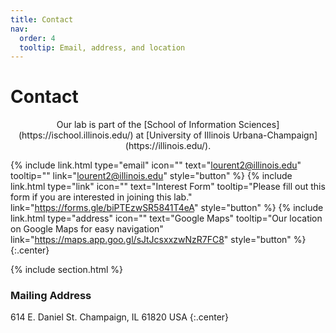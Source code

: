 ```yaml
---
title: Contact
nav:
  order: 4
  tooltip: Email, address, and location
---
```


# <i class="fas fa-envelope"></i>Contact

<div style="text-align: center;">
Our lab is part of the [School of Information Sciences](https://ischool.illinois.edu/) at [University of Illinois Urbana-Champaign](https://illinois.edu/).
</div>

{%
  include link.html
  type="email"
  icon=""
  text="lourent2@illinois.edu"
  tooltip=""
  link="lourent2@illinois.edu"
  style="button"
%}
{%
  include link.html
  type="link"
  icon=""
  text="Interest Form"
  tooltip="Please fill out this form if you are interested in joining this lab."
  link="https://forms.gle/biPTEzwSR5841T4eA"
  style="button"
%}
{%
  include link.html
  type="address"
  icon=""
  text="Google Maps"
  tooltip="Our location on Google Maps for easy navigation"
  link="https://maps.app.goo.gl/sJtJcsxxzwNzR7FC8"
  style="button"
%}
{:.center}

{% include section.html %}

### <i class="fas fa-mail-bulk"></i>Mailing Address

614 E. Daniel St.
Champaign, IL 61820
USA
{:.center}


